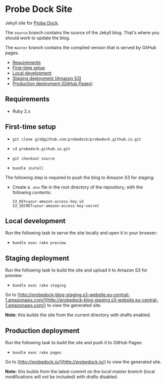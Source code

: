 # Probe Dock Site

Jekyll site for [Probe Dock](https://github.com/probedock/probedock).

The `source` branch contains the source of the Jekyll blog.
That's where you should work to update the blog.

The `master` branch contains the compiled version that is served by GitHub pages.



* [Requirements](#requirements)
* [First-time setup](#setup)
* [Local development](#development)
* [Staging deployment (Amazon S3)](#staging)
* [Production deployment (GitHub Pages)](#production)



<a name="requirements"></a>
## Requirements

* Ruby 2.x



<a name="setup"></a>
## First-time setup

* `git clone git@github.com:probedock/probedock.github.io.git`

* `cd probedock.github.io.git`

* `git checkout source`

* `bundle install`

The following step is required to push the blog to Amazon S3 for staging:

* Create a `.env` file in the root directory of the repository, with the following contents:

  ```
  S3_KEY=your-amazon-access-key-id
  S3_SECRET=your-amazon-access-key-secret
  ```



<a name="development"></a>
## Local development

Run the following task to serve the site locally and open it in your browser:

* `bundle exec rake preview`



<a name="staging"></a>
## Staging deployment

Run the following task to build the site and upload it to Amazon S3 for preview:

* `bundle exec rake staging`

Go to [http://probedock-blog-staging.s3-website.eu-central-1.amazonaws.com/](http://probedock-blog-staging.s3-website.eu-central-1.amazonaws.com/) to view the generated site.

**Note:** this builds the site from the current directory with drafts enabled.



<a name="production"></a>
## Production deployment

Run the following task to build the site and push it to GitHub Pages:

* `bundle exec rake pages`

Go to [http://probedock.io/](http://probedock.io/) to view the generated site.

**Note:** this builds from the latest commit on the *local master branch* (local modifications will *not* be included) with drafts disabled.
